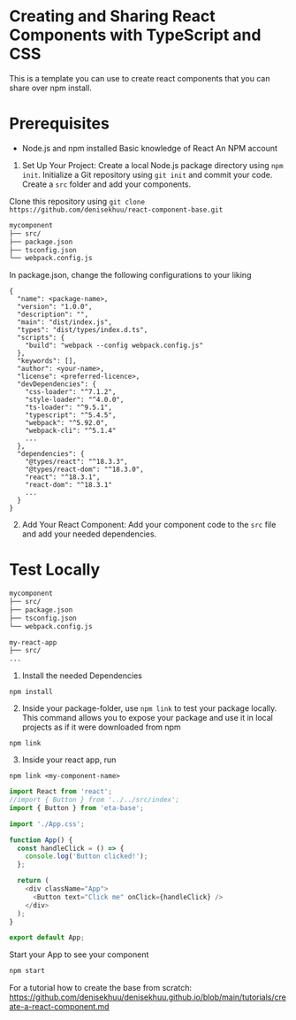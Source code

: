 # Creating and Sharing React Components with TypeScript and CSS
This is a template you can use to create react components that you can share over npm install.

# Prerequisites
* Node.js and npm installed
Basic knowledge of React
An NPM account


1. Set Up Your Project:
Create a local Node.js package directory using `npm init`.
Initialize a Git repository using `git init` and commit your code.
Create a `src` folder and add your components.

Clone this repository using 
`git clone https://github.com/denisekhuu/react-component-base.git`

```bash
mycomponent
├── src/
├── package.json
├── tsconfig.json
└── webpack.config.js

```

In package.json, change the following configurations to your liking

```
{
  "name": <package-name>,
  "version": "1.0.0",
  "description": "",
  "main": "dist/index.js",
  "types": "dist/types/index.d.ts",
  "scripts": {
    "build": "webpack --config webpack.config.js"
  },
  "keywords": [],
  "author": <your-name>,
  "license": <preferred-licence>,
  "devDependencies": {
    "css-loader": "^7.1.2",
    "style-loader": "^4.0.0",
    "ts-loader": "^9.5.1",
    "typescript": "^5.4.5",
    "webpack": "^5.92.0",
    "webpack-cli": "^5.1.4"
    ...
  },
  "dependencies": {
    "@types/react": "^18.3.3",
    "@types/react-dom": "^18.3.0",
    "react": "^18.3.1",
    "react-dom": "^18.3.1"
    ...
  }
}

```

2. Add Your React Component: Add your component code to the `src` file and add your needed dependencies.

# Test Locally

```bash
mycomponent
├── src/
├── package.json
├── tsconfig.json
└── webpack.config.js

my-react-app
├── src/
...
```

1. Install the needed Dependencies

`npm install` 

2. Inside your package-folder, use `npm link` to test your package locally. This command allows you to expose your package and use it in local projects as if it were downloaded from npm

`npm link`


3. Inside your react app, run 

`npm link <my-component-name>` 

```typescript
import React from 'react';
//import { Button } from '../../src/index';
import { Button } from 'eta-base';

import './App.css';

function App() {
  const handleClick = () => {
    console.log('Button clicked!');
  };

  return (
    <div className="App">
      <Button text="Click me" onClick={handleClick} />
    </div>
  );
}

export default App;
```


Start your App to see your component

```bash
npm start
```

For a tutorial how to create the base from scratch:
https://github.com/denisekhuu/denisekhuu.github.io/blob/main/tutorials/create-a-react-component.md

